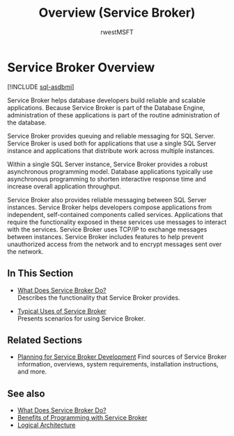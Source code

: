 ﻿---
title: Overview (Service Broker)
description: "Service Broker helps database developers build reliable and scalable applications."
ms.prod: sql
ms.technology: configuration
ms.topic: conceptual
author: rwestMSFT
ms.author: randolphwest
ms.reviewer: mikeray, maghan
ms.date: 02/10/2022
---

# Service Broker Overview

[!INCLUDE [sql-asdbmi](../../includes/applies-to-version/sql-asdbmi.md)]

Service Broker helps database developers build reliable and scalable applications. Because Service Broker is part of the Database Engine, administration of these applications is part of the routine administration of the database.

Service Broker provides queuing and reliable messaging for SQL Server. Service Broker is used both for applications that use a single SQL Server instance and applications that distribute work across multiple instances.

Within a single SQL Server instance, Service Broker provides a robust asynchronous programming model. Database applications typically use asynchronous programming to shorten interactive response time and increase overall application throughput.

Service Broker also provides reliable messaging between SQL Server instances. Service Broker helps developers compose applications from independent, self-contained components called services. Applications that require the functionality exposed in these services use messages to interact with the services. Service Broker uses TCP/IP to exchange messages between instances. Service Broker includes features to help prevent unauthorized access from the network and to encrypt messages sent over the network.

## In This Section

- [What Does Service Broker Do?](what-does-service-broker-do.md)  
    Describes the functionality that Service Broker provides.

- [Typical Uses of Service Broker](typical-uses-of-service-broker.md)  
    Presents scenarios for using Service Broker.

## Related Sections

- [Planning for Service Broker Development](planning-for-service-broker-development.md)
    Find sources of Service Broker information, overviews, system requirements, installation instructions, and more.

## See also

- [What Does Service Broker Do?](what-does-service-broker-do.md)
- [Benefits of Programming with Service Broker](benefits-of-programming-with-service-broker.md)
- [Logical Architecture](logical-architecture.md)
